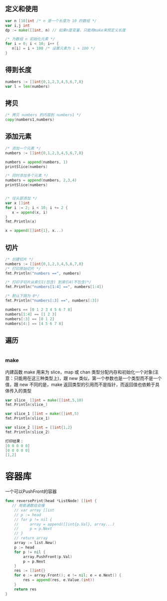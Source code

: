 ## 定义和使用
```go
var n [10]int /* n 是一个长度为 10 的数组 */
var i,j int
dp := make([]int, n) // 如果n是变量，只能用make来预定义长度

/* 为数组 n 初始化元素 */         
for i = 0; i < 10; i++ {
   n[i] = i + 100 /* 设置元素为 i + 100 */
}
```


## 得到长度
```go
numbers := []int{0,1,2,3,4,5,6,7,8}   
var l = len(numbers)
```

## 拷贝
```go
/* 拷贝 numbers 的内容到 numbers1 */
copy(numbers1,numbers)
```
## 添加元素
```go
/* 添加一个元素 */
numbers := []int{0,1,2,3,4,5,6,7,8}   

numbers = append(numbers, 1)
printSlice(numbers)

/* 同时添加多个元素 */
numbers = append(numbers, 2,3,4)
printSlice(numbers)


/* 往头部添加 */ 
var x []int
for i := 2; i < 10; i += 2 {
   x = append(x, i)
}
fmt.Println(x)

x = append([]int{1}, x...)
```


## 切片
```go
/* 创建切片 */
numbers := []int{0,1,2,3,4,5,6,7,8}   
/* 打印原始切片 */
fmt.Println("numbers ==", numbers)

/* 打印子切片从索引1(包含) 到索引4(不包含)*/
fmt.Println("numbers[1:4] ==", numbers[1:4])

/* 默认下限为 0*/
fmt.Println("numbers[:3] ==", numbers[:3])

numbers == [0 1 2 3 4 5 6 7 8]
numbers[1:4] == [1 2 3]
numbers[:3] == [0 1 2]
numbers[4:] == [4 5 6 7 8]
```

## 遍历
```go

```

### make

内建函数 make 用来为 slice，map 或 chan 类型分配内存和初始化一个对象(注意：只能用在这三种类型上)，跟 new 类似，第一个参数也是一个类型而不是一个值，跟 new 不同的是，make 返回类型的引用而不是指针，而返回值也依赖于具体传入的类型

```go
var slice_ []int = make([]int,5,10)
fmt.Println(slice_)

var slice_1 []int = make([]int,5)
fmt.Println(slice_1)

var slice_2 []int = []int{1,2}
fmt.Println(slice_2)

打印结果：
[0 0 0 0 0]
[0 0 0 0 0]
[1,2]
```


# 容器库
一个可以PushFront的容器
```go
func reversePrint(head *ListNode) []int {
   // 用普通数组会慢
	// var array []int
	// p := head
	// for p != nil {
	//     array = append([]int{p.Val}, array...)
	//     p = p.Next
	// }
	// return array
	array := list.New()
	p := head
	for p != nil {
		array.PushFront(p.Val)
		p = p.Next
	}
	res := []int{}
	for e := array.Front(); e != nil; e = e.Next() {
		res = append(res, e.Value.(int))
	}
	return res
}
```
